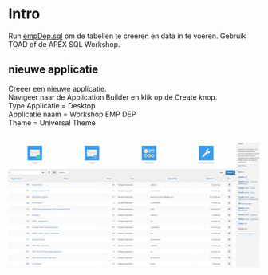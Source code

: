 # Intro

Run [empDep.sql](db/empDep.sql) om de tabellen te creeren en data in te voeren. Gebruik TOAD of de APEX SQL Workshop.

## nieuwe applicatie
Creeer een nieuwe applicatie.</br>
Navigeer naar de Application Builder en klik op de Create knop.</br>
Type Applicatie = Desktop</br>
Applicatie naam = Workshop EMP DEP </br>
Theme = Universal Theme </br>
</br>

![Nieuwe applicatie](createApp.gif)